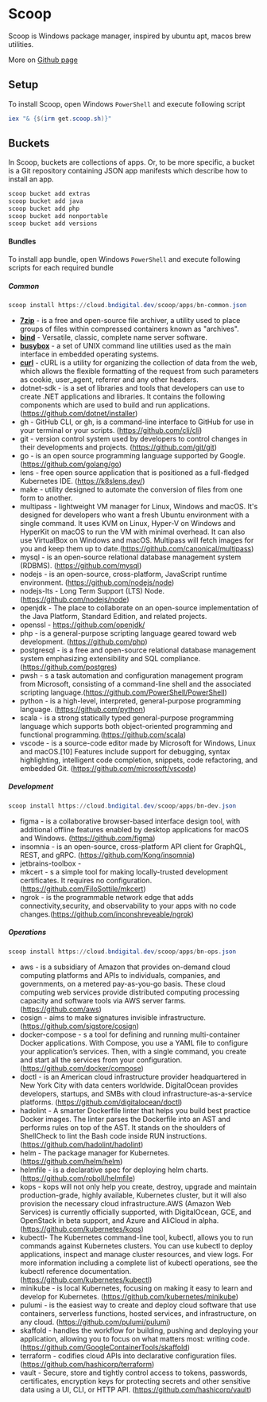 # Scoop

Scoop is Windows package manager, inspired by ubuntu apt, macos brew utilities.

More on [Github page](https://github.com/ScoopInstaller/Scoop)

## Setup

To install Scoop, open Windows `PowerShell` and execute following script

```powershell
iex "& {$(irm get.scoop.sh)}"
```

## Buckets

In Scoop, buckets are collections of apps. Or, to be more specific, a bucket is a Git repository containing JSON app manifests which describe how to install an app.

```powershell
scoop bucket add extras
scoop bucket add java
scoop bucket add php
scoop bucket add nonportable
scoop bucket add versions
```

#### Bundles

To install app bundle, open Windows `PowerShell` and execute following scripts for each required bundle

##### Common

```powershell
scoop install https://cloud.bndigital.dev/scoop/apps/bn-common.json
```

- [**7zip**](https://www.7-zip.org/) - is a free and open-source file archiver, a utility used to place groups of files within compressed containers known as "archives".
- [**bind**](https://downloads.isc.org/isc/bind9/9.18.6/doc/arm/html/) - Versatile, classic, complete name server software.
- [**busybox**](https://busybox.net/) - a set of UNIX command line utilities used as the main interface in embedded operating systems.
- [**curl**](https://curl.se/download.html) - cURL is a utility for organizing the collection of data from the web, which allows the flexible formatting of the request from such parameters as cookie, user_agent, referrer and any other headers. 
- dotnet-sdk - is a set of libraries and tools that developers can use to create .NET applications and libraries. It contains the following components which are used to build and run applications. (https://github.com/dotnet/installer)
- gh - GitHub CLI, or gh, is a command-line interface to GitHub for use in your terminal or your scripts. (https://github.com/cli/cli)
- git - version control system used by developers to control changes in their developments and projects. (https://github.com/git/git)
- go - is an open source programming language supported by Google. (https://github.com/golang/go)
- lens -  free open source application that is positioned as a full-fledged Kubernetes IDE. (https://k8slens.dev/)
- make - utility designed to automate the conversion of files from one form to another.
- multipass - lightweight VM manager for Linux, Windows and macOS. It's designed for developers who want a fresh Ubuntu environment with a single command. It uses KVM on Linux, Hyper-V on Windows and HyperKit on macOS to run the VM with minimal overhead. It can also use VirtualBox on Windows and macOS. Multipass will fetch images for you and keep them up to date.(https://github.com/canonical/multipass)
- mysql - is an open-source relational database management system (RDBMS). (https://github.com/mysql)
- nodejs - is an open-source, cross-platform, JavaScript runtime environment. (https://github.com/nodejs/node)
- nodejs-lts - Long Term Support (LTS) Node. (https://github.com/nodejs/node)
- openjdk - The place to collaborate on an open-source implementation of the Java Platform, Standard Edition, and related projects.
- openssl - https://github.com/openjdk/
- php - is a general-purpose scripting language geared toward web development. (https://github.com/php)
- postgresql - is a free and open-source relational database management system emphasizing extensibility and SQL compliance. (https://github.com/postgres)
- pwsh - s a task automation and configuration management program from Microsoft, consisting of a command-line shell and the associated scripting language.(https://github.com/PowerShell/PowerShell)
- python - is a high-level, interpreted, general-purpose programming language. (https://github.com/python)
- scala - is a strong statically typed general-purpose programming language which supports both object-oriented programming and functional programming.(https://github.com/scala)
- vscode - is a source-code editor made by Microsoft for Windows, Linux and macOS.[10] Features include support for debugging, syntax highlighting, intelligent code completion, snippets, code refactoring, and embedded Git. (https://github.com/microsoft/vscode)

##### Development

```powershell
scoop install https://cloud.bndigital.dev/scoop/apps/bn-dev.json
```

- figma - is a collaborative browser-based interface design tool, with additional offline features enabled by desktop applications for macOS and Windows. (https://github.com/figma)
- insomnia - is an open-source, cross-platform API client for GraphQL, REST, and gRPC. (https://github.com/Kong/insomnia)
- jetbrains-toolbox - 
- mkcert - s a simple tool for making locally-trusted development certificates. It requires no configuration. (https://github.com/FiloSottile/mkcert)
- ngrok -  is the programmable network edge that adds connectivity,security, and observability to your apps with no code changes.(https://github.com/inconshreveable/ngrok)

##### Operations

```powershell
scoop install https://cloud.bndigital.dev/scoop/apps/bn-ops.json
```

- aws - is a subsidiary of Amazon that provides on-demand cloud computing platforms and APIs to individuals, companies, and governments, on a metered pay-as-you-go basis. These cloud computing web services provide distributed computing processing capacity and software tools via AWS server farms. (https://github.com/aws)
- cosign - aims to make signatures invisible infrastructure. (https://github.com/sigstore/cosign)
- docker-compose - s a tool for defining and running multi-container Docker applications. With Compose, you use a YAML file to configure your application’s services. Then, with a single command, you create and start all the services from your configuration. (https://github.com/docker/compose)
- doctl - is an American cloud infrastructure provider headquartered in New York City with data centers worldwide. DigitalOcean provides developers, startups, and SMBs with cloud infrastructure-as-a-service platforms. (https://github.com/digitalocean/doctl)
- hadolint - A smarter Dockerfile linter that helps you build best practice Docker images. The linter parses the Dockerfile into an AST and performs rules on top of the AST. It stands on the shoulders of ShellCheck to lint the Bash code inside RUN instructions.(https://github.com/hadolint/hadolint)
- helm - The package manager for Kubernetes. (https://github.com/helm/helm)
- helmfile - is a declarative spec for deploying helm charts. (https://github.com/roboll/helmfile)
- kops - kops will not only help you create, destroy, upgrade and maintain production-grade, highly available, Kubernetes cluster, but it will also provision the necessary cloud infrastructure.AWS (Amazon Web Services) is currently officially supported, with DigitalOcean, GCE, and OpenStack in beta support, and Azure and AliCloud in alpha.(https://github.com/kubernetes/kops)
- kubectl- The Kubernetes command-line tool, kubectl, allows you to run commands against Kubernetes clusters. You can use kubectl to deploy applications, inspect and manage cluster resources, and view logs. For more information including a complete list of kubectl operations, see the kubectl reference documentation.(https://github.com/kubernetes/kubectl)
- minikube - is local Kubernetes, focusing on making it easy to learn and develop for Kubernetes. (https://github.com/kubernetes/minikube)
- pulumi - is the easiest way to create and deploy cloud software that use containers, serverless functions, hosted services, and infrastructure, on any cloud. (https://github.com/pulumi/pulumi)
- skaffold - handles the workflow for building, pushing and deploying your application, allowing you to focus on what matters most: writing code. (https://github.com/GoogleContainerTools/skaffold)
- terraform - codifies cloud APIs into declarative configuration files. (https://github.com/hashicorp/terraform)
- vault - Secure, store and tightly control access to tokens, passwords, certificates, encryption keys for protecting secrets and other sensitive data using a UI, CLI, or HTTP API. (https://github.com/hashicorp/vault)
